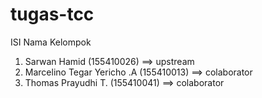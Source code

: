 # tugas-tcc
ISI
Nama Kelompok
1. Sarwan Hamid (155410026) ==> upstream
2. Marcelino Tegar Yericho .A (155410013) ==> colaborator
3. Thomas Prayudhi T. (155410041) ==> colaborator
